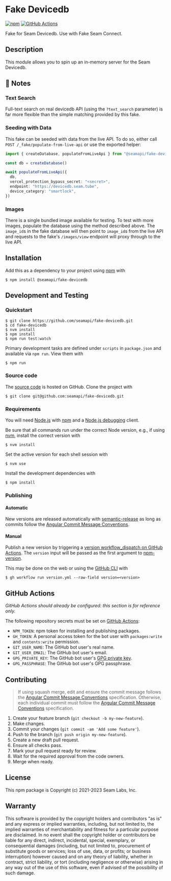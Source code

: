 # Fake Devicedb

[![npm](https://img.shields.io/npm/v/@seamapi/fake-devicedb.svg)](https://www.npmjs.com/package/@seamapi/fake-devicedb)
[![GitHub Actions](https://github.com/seamapi/fake-devicedb/actions/workflows/check.yml/badge.svg)](https://github.com/seamapi/fake-devicedb/actions/workflows/check.yml)

Fake for Seam Devicedb. Use with Fake Seam Connect.

## Description

This module allows you to spin up an in-memory server
for the Seam Devicedb.

## 📓 Notes

### Text Search

Full-text search on real devicedb API (using the `?text_search` parameter) is far more flexible than the simple matching provided by this fake.

### Seeding with Data

This fake can be seeded with data from the live API. To do so, either call `POST /_fake/populate-from-live-api` or use the exported helper:

```ts
import { createDatabase, populateFromLiveApi } from "@seamapi/fake-devicedb"

const db = createDatabase()

await populateFromLiveApi({
  db,
  vercel_protection_bypass_secret: "<secret>",
  endpoint: "https://devicedb.seam.tube",
  device_category: "smartlock",
})
```

### Images

There is a single bundled image available for testing. To test with more images, populate the database using the method described above. The `image_id`s in the fake database will then point to `image_id`s from the live API and requests to the fake's `/images/view` endpoint will proxy through to the live API.

## Installation

Add this as a dependency to your project using [npm] with

```
$ npm install @seamapi/fake-devicedb
```

[npm]: https://www.npmjs.com/

## Development and Testing

### Quickstart

```
$ git clone https://github.com/seamapi/fake-devicedb.git
$ cd fake-devicedb
$ nvm install
$ npm install
$ npm run test:watch
```

Primary development tasks are defined under `scripts` in `package.json`
and available via `npm run`.
View them with

```
$ npm run
```

### Source code

The [source code] is hosted on GitHub.
Clone the project with

```
$ git clone git@github.com:seamapi/fake-devicedb.git
```

[source code]: https://github.com/seamapi/fake-devicedb

### Requirements

You will need [Node.js] with [npm] and a [Node.js debugging] client.

Be sure that all commands run under the correct Node version, e.g.,
if using [nvm], install the correct version with

```
$ nvm install
```

Set the active version for each shell session with

```
$ nvm use
```

Install the development dependencies with

```
$ npm install
```

[Node.js]: https://nodejs.org/
[Node.js debugging]: https://nodejs.org/en/docs/guides/debugging-getting-started/
[npm]: https://www.npmjs.com/
[nvm]: https://github.com/creationix/nvm

### Publishing

#### Automatic

New versions are released automatically with [semantic-release]
as long as commits follow the [Angular Commit Message Conventions].

[Angular Commit Message Conventions]: https://semantic-release.gitbook.io/semantic-release/#commit-message-format
[semantic-release]: https://semantic-release.gitbook.io/

#### Manual

Publish a new version by triggering a [version workflow_dispatch on GitHub Actions].
The `version` input will be passed as the first argument to [npm-version].

This may be done on the web or using the [GitHub CLI] with

```
$ gh workflow run version.yml --raw-field version=<version>
```

[GitHub CLI]: https://cli.github.com/
[npm-version]: https://docs.npmjs.com/cli/version
[version workflow_dispatch on GitHub Actions]: https://github.com/seamapi/fake-devicedb/actions?query=workflow%3Aversion

## GitHub Actions

_GitHub Actions should already be configured: this section is for reference only._

The following repository secrets must be set on [GitHub Actions]:

- `NPM_TOKEN`: npm token for installing and publishing packages.
- `GH_TOKEN`: A personal access token for the bot user with
  `packages:write` and `contents:write` permission.
- `GIT_USER_NAME`: The GitHub bot user's real name.
- `GIT_USER_EMAIL`: The GitHub bot user's email.
- `GPG_PRIVATE_KEY`: The GitHub bot user's [GPG private key].
- `GPG_PASSPHRASE`: The GitHub bot user's GPG passphrase.

[GitHub Actions]: https://github.com/features/actions
[GPG private key]: https://github.com/marketplace/actions/import-gpg#prerequisites

## Contributing

> If using squash merge, edit and ensure the commit message follows the [Angular Commit Message Conventions] specification.
> Otherwise, each individual commit must follow the [Angular Commit Message Conventions] specification.

1. Create your feature branch (`git checkout -b my-new-feature`).
2. Make changes.
3. Commit your changes (`git commit -am 'Add some feature'`).
4. Push to the branch (`git push origin my-new-feature`).
5. Create a new draft pull request.
6. Ensure all checks pass.
7. Mark your pull request ready for review.
8. Wait for the required approval from the code owners.
9. Merge when ready.

[Angular Commit Message Conventions]: https://semantic-release.gitbook.io/semantic-release/#commit-message-format

## License

This npm package is Copyright (c) 2021-2023 Seam Labs, Inc.

## Warranty

This software is provided by the copyright holders and contributors "as is" and
any express or implied warranties, including, but not limited to, the implied
warranties of merchantability and fitness for a particular purpose are
disclaimed. In no event shall the copyright holder or contributors be liable for
any direct, indirect, incidental, special, exemplary, or consequential damages
(including, but not limited to, procurement of substitute goods or services;
loss of use, data, or profits; or business interruption) however caused and on
any theory of liability, whether in contract, strict liability, or tort
(including negligence or otherwise) arising in any way out of the use of this
software, even if advised of the possibility of such damage.
